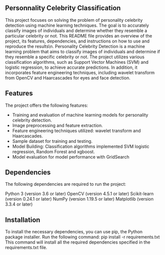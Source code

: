 ## Personnality Celebrity Classification
This project focuses on solving the problem of personality celebrity detection using machine learning techniques. The goal is to accurately classify images of individuals and determine whether they resemble a particular celebrity or not. This README file provides an overview of the project, its features, dependencies, and instructions on how to use and reproduce the results\n.
Personality Celebrity Detection is a machine learning problem that aims to classify images of individuals and determine if they resemble a specific celebrity or not. The project utilizes various classification algorithms, such as Support Vector Machines (SVM) and logistic regression, to achieve accurate predictions. In addition, it incorporates feature engineering techniques, including wavelet transform from OpenCV and Haarcascades for eyes and face detection.

## Features
The project offers the following features:

* Training and evaluation of machine learning models for personality celebrity detection.
* Image preprocessing and feature extraction.
* Feature engineering techniques utilized: wavelet transform and Haarcascades.
* Sample dataset for training and testing.
* Model Building:  Classification algorithms implemented SVM logistic regression, Random Forest and xgboost.
* Model evaluation for model performance with GridSearch

## Dependencies
The following dependencies are required to run the project:

Python 3 (version 3.6 or later)
OpenCV (version 4.5.1 or later)
Scikit-learn (version 0.24.1 or later)
NumPy (version 1.19.5 or later)
Matplotlib (version 3.3.4 or later)
## Installation
To install the necessary dependencies, you can use pip, the Python package installer. Run the following command:
pip install -r requirements.txt
This command will install all the required dependencies specified in the requirements.txt file.

